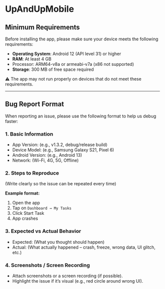 # UpAndUpMobile

## Minimum Requirements

Before installing the app, please make sure your device meets the following requirements:

- **Operating System**: Android 12 (API level 31) or higher  
- **RAM**: At least 4 GB
- Processor: ARM64-v8a or armeabi-v7a (x86 not supported)  
- **Storage**: 300 MB of free space required  

⚠️ The app may not run properly on devices that do not meet these requirements.

---

## Bug Report Format

When reporting an issue, please use the following format to help us debug faster:

### 1. Basic Information
- App Version: (e.g., v1.3.2, debug/release build)  
- Device Model: (e.g., Samsung Galaxy S21, Pixel 6)  
- Android Version: (e.g., Android 13)  
- Network: (Wi-Fi, 4G, 5G, Offline)  

### 2. Steps to Reproduce  
(Write clearly so the issue can be repeated every time)  

**Example format:**  
1. Open the app  
2. Tap on `Dashboard → My Tasks`  
3. Click Start Task  
4. App crashes  

### 3. Expected vs Actual Behavior  
- Expected: (What you thought should happen)  
- Actual: (What actually happened – crash, freeze, wrong data, UI glitch, etc.)  

### 4. Screenshots / Screen Recording  
- Attach screenshots or a screen recording (if possible).  
- Highlight the issue if it’s visual (e.g., red circle around wrong UI).  
